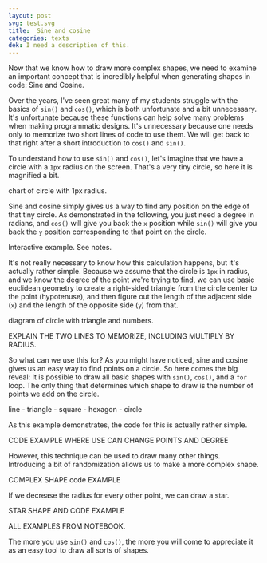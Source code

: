 ```yaml
---
layout: post
svg: test.svg
title:  Sine and cosine
categories: texts
dek: I need a description of this.
---
```


Now that we know how to draw more complex shapes, we need to examine an important concept that is incredibly helpful when generating shapes in code: Sine and Cosine.

Over the years, I've seen great many of my students struggle with the basics of `sin()` and `cos()`, which is both unfortunate and a bit unnecessary. It's unfortunate because these functions can help solve many problems when making programmatic designs. It's unnecessary because one needs only to memorize two short lines of code to use them. We will get back to that right after a short introduction to `cos()` and `sin()`.

To understand how to use `sin()` and `cos()`, let's imagine that we have a circle with a `1px` radius on the screen. That's a very tiny circle, so here it is magnified a bit.

chart of circle with 1px radius.

Sine and cosine simply gives us a way to find any position on the edge of that tiny circle. As demonstrated in the following, you just need a degree in radians, and `cos()` will give you back the `x` position while `sin()` will give you back the `y` position corresponding to that point on the circle.

Interactive example. See notes.

It's not really necessary to know how this calculation happens, but it's actually rather simple. Because we assume that the circle is `1px` in radius, and we know the degree of the point we're trying to find, we can use basic euclidean geometry to create a right-sided triangle from the circle center to the point (hypotenuse), and then figure out the length of the adjacent side (`x`) and the length of the opposite side (`y`) from that.

diagram of circle with triangle and numbers.

EXPLAIN THE TWO LINES TO MEMORIZE, INCLUDING MULTIPLY BY RADIUS.

So what can we use this for? As you might have noticed, sine and cosine gives us an easy way to find points on a circle. So here comes the big reveal: It is possible to draw all basic shapes with `sin()`, `cos()`, and a `for` loop. The only thing that determines which shape to draw is the number of points we add on the circle.

line - triangle - square - hexagon - circle

As this example demonstrates, the code for this is actually rather simple.

CODE EXAMPLE WHERE USE CAN CHANGE POINTS AND DEGREE

However, this technique can be used to draw many other things. Introducing a bit of randomization allows us to make a more complex shape.

COMPLEX SHAPE code EXAMPLE

If we decrease the radius for every other point, we can draw a star.

STAR SHAPE AND CODE EXAMPLE

ALL EXAMPLES FROM NOTEBOOK.

The more you use `sin()` and `cos()`, the more you will come to appreciate it as an easy tool to draw all sorts of shapes.
